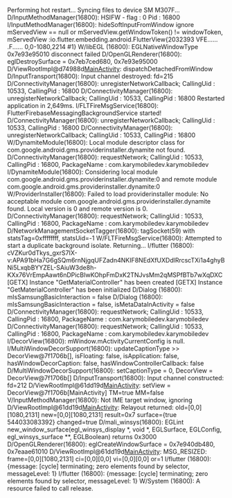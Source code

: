 Performing hot restart...
Syncing files to device SM M307F...
D/InputMethodManager(16800): HSIFW - flag : 0 Pid : 16800
I/InputMethodManager(16800): hideSoftInputFromWindow ignore mServedView == null or mServedView.getWindowToken() != windowToken, mServedView :io.flutter.embedding.android.FlutterView{2032393 VFE...... .F...... 0,0-1080,2214 #1}
W/libEGL  (16800): EGLNativeWindowType 0x7e93e95010 disconnect failed
D/OpenGLRenderer(16800): eglDestroySurface = 0x7eb7ced680, 0x7e93e95000
D/ViewRootImpl@d74988d[MainActivity](16800): dispatchDetachedFromWindow
D/InputTransport(16800): Input channel destroyed: fd=215
D/ConnectivityManager(16800): unregisterNetworkCallback; CallingUid : 10533, CallingPid : 16800
D/ConnectivityManager(16800): unregisterNetworkCallback; CallingUid : 10533, CallingPid : 16800
Restarted application in 2,649ms.
I/FLTFireMsgService(16800): FlutterFirebaseMessagingBackgroundService started!
D/ConnectivityManager(16800): unregisterNetworkCallback; CallingUid : 10533, CallingPid : 16800
D/ConnectivityManager(16800): unregisterNetworkCallback; CallingUid : 10533, CallingPid : 16800
W/DynamiteModule(16800): Local module descriptor class for com.google.android.gms.providerinstaller.dynamite not found.
D/ConnectivityManager(16800): requestNetwork; CallingUid : 10533, CallingPid : 16800, PackageName : com.karymobiledev.karymobiledev
I/DynamiteModule(16800): Considering local module com.google.android.gms.providerinstaller.dynamite:0 and remote module com.google.android.gms.providerinstaller.dynamite:0
W/ProviderInstaller(16800): Failed to load providerinstaller module: No acceptable module com.google.android.gms.providerinstaller.dynamite found. Local version is 0 and remote version is 0.
D/ConnectivityManager(16800): requestNetwork; CallingUid : 10533, CallingPid : 16800, PackageName : com.karymobiledev.karymobiledev
D/NetworkManagementSocketTagger(16800): tagSocket(59) with statsTag=0xffffffff, statsUid=-1
W/FLTFireMsgService(16800): Attempted to start a duplicate background isolate. Returning...
I/flutter (16800): cVZKur0dTkys_gxrS7IX-v:APA91bHa7G6gSQm6rnNjgqUFZadn4NKIF8NEdXfUXDdlRrcscTXi1a4ghyBNi5LxqbBYYZEL-SAiuW3de8h-KXx76VrEmpAawt6nDPicBIwKOhpFmDxK2TNJvsMm2qMSPfBTb7wXqDXC
[GETX] Instance "GetMaterialController" has been created
[GETX] Instance "GetMaterialController" has been initialized
D/Dialog  (16800): mIsSamsungBasicInteraction = false
D/Dialog  (16800): mIsSamsungBasicInteraction = false, isMetaDataInActivity = false
D/ConnectivityManager(16800): requestNetwork; CallingUid : 10533, CallingPid : 16800, PackageName : com.karymobiledev.karymobiledev
D/ConnectivityManager(16800): requestNetwork; CallingUid : 10533, CallingPid : 16800, PackageName : com.karymobiledev.karymobiledev
I/DecorView(16800): mWindow.mActivityCurrentConfig is null.
I/MultiWindowDecorSupport(16800): updateCaptionType >> DecorView@7f1706b[], isFloating: false, isApplication: false, hasWindowDecorCaption: false, hasWindowControllerCallback: false
D/MultiWindowDecorSupport(16800): setCaptionType = 0, DecorView = DecorView@7f1706b[]
D/InputTransport(16800): Input channel constructed: fd=212
D/ViewRootImpl@61dd19d[MainActivity](16800): setView = DecorView@7f1706b[MainActivity] TM=true MM=false
V/InputMethodManager(16800): Not IME target window, ignoring
D/ViewRootImpl@61dd19d[MainActivity](16800): Relayout returned: old=[0,0][1080,2131] new=[0,0][1080,2131] result=0x7 surface={true 544033083392} changed=true
D/mali_winsys(16800): EGLint new_window_surface(egl_winsys_display *, void *, EGLSurface, EGLConfig, egl_winsys_surface **, EGLBoolean) returns 0x3000
D/OpenGLRenderer(16800): eglCreateWindowSurface = 0x7e940db480, 0x7eaae61010
D/ViewRootImpl@61dd19d[MainActivity](16800): MSG_RESIZED: frame=[0,0][1080,2131] ci=[0,0][0,0] vi=[0,0][0,0] or=1
I/flutter (16800): {message: [cycle] terminating; zero elements found by selector, messageLevel: 1}
I/flutter (16800): {message: [cycle] terminating; zero elements found by selector, messageLevel: 1}
W/System  (16800): A resource failed to call release.
